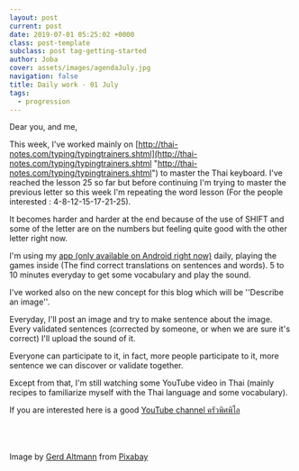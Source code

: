 ```yaml
---
layout: post
current: post
date: 2019-07-01 05:25:02 +0000
class: post-template
subclass: post tag-getting-started
author: Joba
cover: assets/images/agendaJuly.jpg
navigation: false
title: Daily work - 01 July
tags:
  - progression
---
```


Dear you, and me,

This week, I've worked mainly on [http://thai-notes.com/typing/typingtrainers.shtml](http://thai-notes.com/typing/typingtrainers.shtml "http://thai-notes.com/typing/typingtrainers.shtml") to master the Thai keyboard. I've reached the lesson 25 so far but before continuing I'm trying to master the previous letter so this week I'm repeating the word lesson (For the people interested : 4-8-12-15-17-21-25).

It becomes harder and harder at the end because of the use of SHIFT and some of the letter are on the numbers but feeling quite good with the other letter right now.

I'm using my [app (only available on Android right now)](https://play.google.com/store/apps/details?id=com.joba.readthaifun&hl=en "app read write speak thai") daily, playing the games inside (The find correct translations on sentences and words). 5 to 10 minutes everyday to get some vocabulary and play the sound.

I've worked also on the new concept for this blog which will be ''Describe an image''.

Everyday, I'll post an image and try to make sentence about the image. Every validated sentences (corrected by someone, or when we are sure it's correct) I'll upload the sound of it.

Everyone can participate to it, in fact, more people participate to it, more sentence we can discover or validate together.

Except from that, I'm still watching some YouTube video in Thai (mainly recipes to familiarize myself with the Thai language and some vocabulary).

If you are interested here is a good [YouTube channel ครัวพิศพิไล](https://www.youtube.com/channel/UCxokPwBs3cvfyNA_BaKBpbw "YouTube channel")

<br/>
<br/>
<br/>
Image by <a href="https://pixabay.com/users/geralt-9301/?utm_source=link-attribution&amp;utm_medium=referral&amp;utm_campaign=image&amp;utm_content=3826542">Gerd Altmann</a> from <a href="https://pixabay.com/?utm_source=link-attribution&amp;utm_medium=referral&amp;utm_campaign=image&amp;utm_content=3826542">Pixabay</a>
